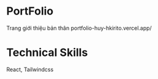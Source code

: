 # PortFolio
Trang giới thiệu bản thân
portfolio-huy-hkirito.vercel.app/
# Technical Skills
React, Tailwindcss

